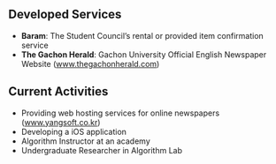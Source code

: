 ## Developed Services
- **Baram**: The Student Council’s rental or provided item confirmation service
- **The Gachon Herald**: Gachon University Official English Newspaper Website (www.thegachonherald.com)

## Current Activities
- Providing web hosting services for online newspapers (www.yangsoft.co.kr)
- Developing a iOS application
- Algorithm Instructor at an academy
- Undergraduate Researcher in Algorithm Lab
